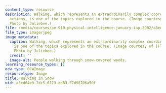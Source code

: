 ```yaml
---
content_type: resource
description: Walking, which represents an extraordinarily complex coordination of
  actions, is one of the topics explored in the course. (Image courtesy of Flickr.com.
  Photo by Juliebee.)
file: /media/courses/pe-910-physical-intelligence-january-iap-2002/a3ed64e97dc56779ad8357d98706a50f_pe-910iap02.jpg
file_type: image/jpeg
image_metadata:
  caption: Walking, which represents an extraordinarily complex coordination of actions,
    is one of the topics explored in the course. (Image courtesy of [Flickr.com](http://www.flickr.com/).
    Photo by Juliebee.)
  credit: ''
  image-alt: People walking through snow-covered woods.
learning_resource_types: []
ocw_type: OCWImage
resourcetype: Image
title: Walking in Snow
uid: a3ed64e9-7dc5-6779-ad83-57d98706a50f
---
```

